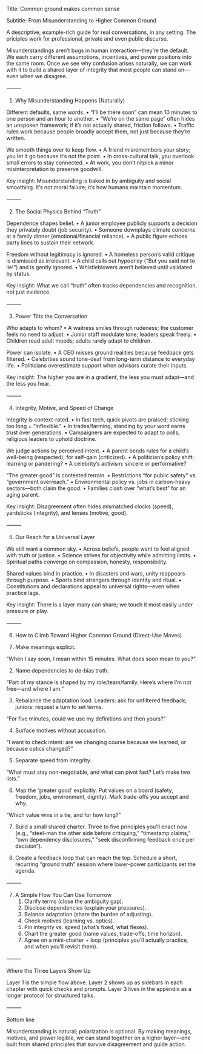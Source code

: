 Title: Common ground makes common sense

Subtitle: From Misunderstanding to Higher Common Ground

A descriptive, example-rich guide for real conversations, in any setting.
The priciples work for professional, private and even public discurse.

Misunderstandings aren’t bugs in human interaction—they’re the default. We each carry different assumptions, incentives, and power positions into the same room. Once we see why confusion arises naturally, we can work with it to build a shared layer of integrity that most people can stand on—even when we disagree.

⸻

1) Why Misunderstanding Happens (Naturally)

Different defaults, same words.
	•	“I’ll be there soon” can mean 10 minutes to one person and an hour to another.
	•	“We’re on the same page” often hides an unspoken framework; if it’s not actually shared, friction follows.
	•	Traffic rules work because people broadly accept them, not just because they’re written.

We smooth things over to keep flow.
	•	A friend misremembers your story; you let it go because it’s not the point.
	•	In cross-cultural talk, you overlook small errors to stay connected.
	•	At work, you don’t nitpick a minor misinterpretation to preserve goodwill.

Key insight: Misunderstanding is baked in by ambiguity and social smoothing. It’s not moral failure; it’s how humans maintain momentum.

⸻

2) The Social Physics Behind “Truth”

Dependence shapes belief.
	•	A junior employee publicly supports a decision they privately doubt (job security).
	•	Someone downplays climate concerns at a family dinner (emotional/financial reliance).
	•	A public figure echoes party lines to sustain their network.

Freedom without legitimacy is ignored.
	•	A homeless person’s valid critique is dismissed as irrelevant.
	•	A child calls out hypocrisy (“But you said not to lie!”) and is gently ignored.
	•	Whistleblowers aren’t believed until validated by status.

Key insight: What we call “truth” often tracks dependencies and recognition, not just evidence.

⸻

3) Power Tilts the Conversation

Who adapts to whom?
	•	A waitress smiles through rudeness; the customer feels no need to adjust.
	•	Junior staff modulate tone; leaders speak freely.
	•	Children read adult moods; adults rarely adapt to children.

Power can isolate.
	•	A CEO misses ground realities because feedback gets filtered.
	•	Celebrities sound tone-deaf from long-term distance to everyday life.
	•	Politicians overestimate support when advisors curate their inputs.

Key insight: The higher you are in a gradient, the less you must adapt—and the less you hear.

⸻

4) Integrity, Motive, and Speed of Change

Integrity is context-rated.
	•	In fast tech, quick pivots are praised; sticking too long = “inflexible.”
	•	In trades/farming, standing by your word earns trust over generations.
	•	Campaigners are expected to adapt to polls; religious leaders to uphold doctrine.

We judge actions by perceived intent.
	•	A parent bends rules for a child’s well-being (respected); for self-gain (criticized).
	•	A politician’s policy shift: learning or pandering?
	•	A celebrity’s activism: sincere or performative?

“The greater good” is contested terrain.
	•	Restrictions “for public safety” vs. “government overreach.”
	•	Environmental policy vs. jobs in carbon-heavy sectors—both claim the good.
	•	Families clash over “what’s best” for an aging parent.

Key insight: Disagreement often hides mismatched clocks (speed), yardsticks (integrity), and lenses (motive, good).

⸻

5) Our Reach for a Universal Layer

We still want a common sky.
	•	Across beliefs, people want to feel aligned with truth or justice.
	•	Science strives for objectivity while admitting limits.
	•	Spiritual paths converge on compassion, honesty, responsibility.

Shared values bind in practice.
	•	In disasters and wars, unity reappears through purpose.
	•	Sports bind strangers through identity and ritual.
	•	Constitutions and declarations appeal to universal rights—even when practice lags.

Key insight: There is a layer many can share; we touch it most easily under pressure or play.

⸻

6) How to Climb Toward Higher Common Ground (Direct-Use Moves)

1) Make meanings explicit.

“When I say soon, I mean within 15 minutes. What does soon mean to you?”

2) Name dependencies to de-bias truth.

“Part of my stance is shaped by my role/team/family. Here’s where I’m not free—and where I am.”

3) Rebalance the adaptation load.
Leaders: ask for unfiltered feedback; juniors: request a turn to set terms.

“For five minutes, could we use my definitions and then yours?”

4) Surface motives without accusation.

“I want to check intent: are we changing course because we learned, or because optics changed?”

5) Separate speed from integrity.

“What must stay non-negotiable, and what can pivot fast? Let’s make two lists.”

6) Map the ‘greater good’ explicitly.
Put values on a board (safety, freedom, jobs, environment, dignity). Mark trade-offs you accept and why.

“Which value wins in a tie, and for how long?”

7) Build a small shared charter.
Three to five principles you’ll enact now (e.g., “steel-man the other side before critiquing,” “timestamp claims,” “own dependency disclosures,” “seek disconfirming feedback once per decision”).

8) Create a feedback loop that can reach the top.
Schedule a short, recurring “ground truth” session where lower-power participants set the agenda.

⸻

7) A Simple Flow You Can Use Tomorrow
	1.	Clarify terms (close the ambiguity gap).
	2.	Disclose dependencies (explain your pressures).
	3.	Balance adaptation (share the burden of adjusting).
	4.	Check motives (learning vs. optics).
	5.	Pin integrity vs. speed (what’s fixed, what flexes).
	6.	Chart the greater good (name values, trade-offs, time horizon).
	7.	Agree on a mini-charter + loop (principles you’ll actually practice, and when you’ll revisit them).

⸻

Where the Three Layers Show Up

Layer 1 is the simple flow above.
Layer 2 shows up as sidebars in each chapter with quick checks and prompts.
Layer 3 lives in the appendix as a longer protocol for structured talks.

⸻

Bottom line

Misunderstanding is natural; polarization is optional. By making meanings, motives, and power legible, we can stand together on a higher layer—one built from shared principles that survive disagreement and guide action.
